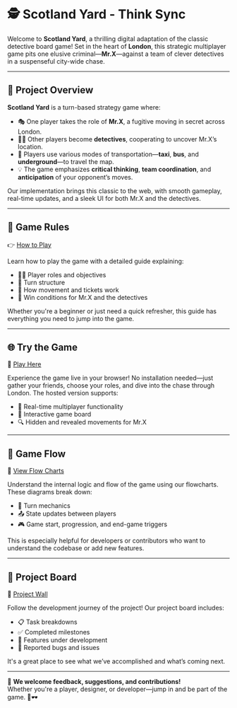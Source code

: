 # 🕵️ Scotland Yard - Think Sync

Welcome to **Scotland Yard**, a thrilling digital adaptation of the classic
detective board game! Set in the heart of **London**, this strategic multiplayer
game pits one elusive criminal—**Mr.X**—against a team of clever detectives in a
suspenseful city-wide chase.

---

## 🎯 Project Overview

**Scotland Yard** is a turn-based strategy game where:

- 🎭 One player takes the role of **Mr.X**, a fugitive moving in secret across
  London.
- 👮‍♂️ Other players become **detectives**, cooperating to uncover Mr.X’s
  location.
- 🚕 Players use various modes of transportation—**taxi**, **bus**, and
  **underground**—to travel the map.
- 💡 The game emphasizes **critical thinking**, **team coordination**, and
  **anticipation** of your opponent’s moves.

Our implementation brings this classic to the web, with smooth gameplay,
real-time updates, and a sleek UI for both Mr.X and the detectives.

---

## 📜 Game Rules

👉
[How to Play](https://github.com/step-batch-10/scotland-yard-think-sync/wiki/How_to_play)

Learn how to play the game with a detailed guide explaining:

- 🧑‍💼 Player roles and objectives
- 🎲 Turn structure
- 🚉 How movement and tickets work
- 🎯 Win conditions for Mr.X and the detectives

Whether you're a beginner or just need a quick refresher, this guide has
everything you need to jump into the game.

---

## 🌐 Try the Game

🚀 [Play Here](https://scotland-yard-zrsp9y40mm9x.deno.dev)

Experience the game live in your browser! No installation needed—just gather
your friends, choose your roles, and dive into the chase through London. The
hosted version supports:

- 🔄 Real-time multiplayer functionality
- 🎨 Interactive game board
- 🔍 Hidden and revealed movements for Mr.X

---

## 🔄 Game Flow

🧭
[View Flow Charts](https://github.com/step-batch-10/scotland-yard-think-sync/wiki/flow_charts)

Understand the internal logic and flow of the game using our flowcharts. These
diagrams break down:

- 🔁 Turn mechanics
- 📤 State updates between players
- 🎮 Game start, progression, and end-game triggers

This is especially helpful for developers or contributors who want to understand
the codebase or add new features.

---

## 🧱 Project Board

📌 [Project Wall](https://github.com/orgs/step-batch-10/projects/14)

Follow the development journey of the project! Our project board includes:

- 📋 Task breakdowns
- ✅ Completed milestones
- 🧩 Features under development
- 🐞 Reported bugs and issues

It's a great place to see what we’ve accomplished and what’s coming next.

---

💬 **We welcome feedback, suggestions, and contributions!**\
Whether you're a player, designer, or developer—jump in and be part of the game.
🎲🕶️
